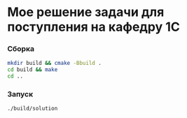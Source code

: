 # Мое решение задачи для поступления на кафедру 1С

### Сборка
```bash
mkdir build && cmake -Bbuild .
cd build && make
cd ..
```

### Запуск
```bash
./build/solution
```
